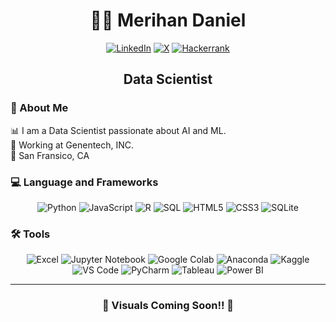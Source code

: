 <div align="center">
  
# 👩‍💻 Merihan Daniel

<!-- Social Icons -->
[![LinkedIn](https://img.shields.io/badge/LinkedIn-Profile-blue?logo=linkedin)](https://www.linkedin.com/in/merihan-d-486339196/)
[![X](https://img.shields.io/badge/Profile-black?logo=x&logoColor=white)](https://x.com/CSMerihan)
[![Hackerrank](https://img.shields.io/badge/HackerRank-Profile-2EC866?logo=hackerrank)](https://www.hackerrank.com/profile/merihan_daniel)

## Data Scientist

</div>

### 👤 About Me
📊 I am a Data Scientist passionate about AI and ML. <br>
🏬 Working at Genentech, INC. <br>
📍 San Fransico, CA

### 💻 Language and Frameworks
<div align="center">

<!-- Languages and frameworks logos -->
![Python](https://img.shields.io/badge/Python-3776AB?logo=python&logoColor=white)
![JavaScript](https://img.shields.io/badge/JavaScript-F7DF1E?logo=javascript&logoColor=black)
![R](https://img.shields.io/badge/R-276DC3?logo=r&logoColor=white)
![SQL](https://img.shields.io/badge/SQL-CC2927?logo=microsoftsqlserver&logoColor=white)
![HTML5](https://img.shields.io/badge/HTML5-E34F26?logo=html5&logoColor=white)
![CSS3](https://img.shields.io/badge/CSS3-1572B6?logo=css3&logoColor=white)
![SQLite](https://img.shields.io/badge/SQLite-003B57?logo=sqlite&logoColor=white)

</div>

### 🛠 Tools

<div align="center">
  
<!-- Tools logos -->
![Excel](https://img.shields.io/badge/Excel-217346?logo=microsoft-excel&logoColor=white)
![Jupyter Notebook](https://img.shields.io/badge/Jupyter-F37626?logo=jupyter&logoColor=white)
![Google Colab](https://img.shields.io/badge/Google_Colab-F9AB00?logo=googlecolab&logoColor=white)
![Anaconda](https://img.shields.io/badge/Anaconda-44A833?logo=anaconda&logoColor=white)
![Kaggle](https://img.shields.io/badge/Kaggle-20BEFF?logo=kaggle&logoColor=white)
![VS Code](https://img.shields.io/badge/VS_Code-007ACC?logo=visualstudiocode&logoColor=white)
![PyCharm](https://img.shields.io/badge/PyCharm-000000?logo=pycharm&logoColor=white)
![Tableau](https://img.shields.io/badge/Tableau-E97627?logo=tableau&logoColor=white)
![Power BI](https://img.shields.io/badge/PowerBI-F2C811?logo=powerbi&logoColor=black)
<!--![PostgreSQL](https://img.shields.io/badge/PostgreSQL-336791?logo=postgresql&logoColor=white)
![SQLite](https://img.shields.io/badge/SQLite-003B57?logo=sqlite&logoColor=white)
![MongoDB](https://img.shields.io/badge/MongoDB-47A248?logo=mongodb&logoColor=white)
![Apache Spark](https://img.shields.io/badge/Apache_Spark-E25A1C?logo=apachespark&logoColor=white)
![Hadoop](https://img.shields.io/badge/Hadoop-66CCFF?logo=apachehadoop&logoColor=black)
![Docker](https://img.shields.io/badge/Docker-2496ED?logo=docker&logoColor=white)
![AWS](https://img.shields.io/badge/AWS-232F3E?logo=amazonaws&logoColor=white)
##![Google Cloud](https://img.shields.io/badge/Google_Cloud-4285F4?logo=googlecloud&logoColor=white)-->
---

### 🔧 Visuals Coming Soon!! 🔧

</div>
